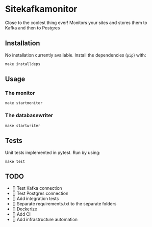 # Sitekafkamonitor

Close to the coolest thing ever! Monitors your sites and stores them to Kafka and then to Postgres

## Installation

No installation currently available. Install the dependencies (`pip`) with:
```shell
make installdeps
```

## Usage

### The monitor

```shell
make startmonitor
```

### The databasewriter

```shell
make startwriter
```

## Tests

Unit tests implemented in pytest. Run by using:

```shell
make test
```

## TODO

- [] Test Kafka connection
- [] Test Postgres connection
- [] Add integration tests
- [] Separate requirements.txt to the separate folders
- [] Dockerize
- [] Add CI
- [] Add infrastructure automation
